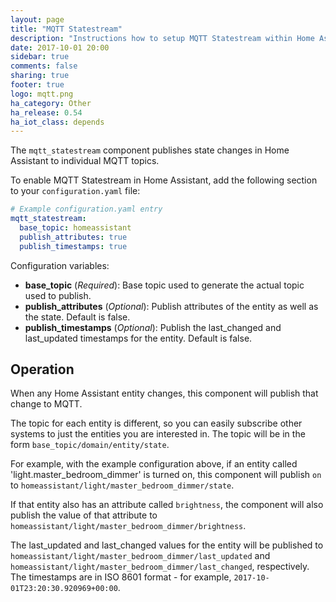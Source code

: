 ```yaml
---
layout: page
title: "MQTT Statestream"
description: "Instructions how to setup MQTT Statestream within Home Assistant."
date: 2017-10-01 20:00
sidebar: true
comments: false
sharing: true
footer: true
logo: mqtt.png
ha_category: Other
ha_release: 0.54
ha_iot_class: depends
---
```


The `mqtt_statestream` component publishes state changes in Home Assistant to individual MQTT topics.

To enable MQTT Statestream in Home Assistant, add the following section to your `configuration.yaml` file:

```yaml
# Example configuration.yaml entry
mqtt_statestream:
  base_topic: homeassistant
  publish_attributes: true
  publish_timestamps: true
```

Configuration variables:

- **base_topic** (*Required*): Base topic used to generate the actual topic used to publish.
- **publish_attributes** (*Optional*): Publish attributes of the entity as well as the state.
Default is false.
- **publish_timestamps** (*Optional*): Publish the last_changed and last_updated timestamps for the entity.
Default is false.

## Operation

When any Home Assistant entity changes, this component will publish that change to MQTT.

The topic for each entity is different, so you can easily subscribe other systems to just the entities you are interested in.
The topic will be in the form `base_topic/domain/entity/state`.

For example, with the example configuration above, if an entity called 'light.master_bedroom_dimmer' is turned on, this component will publish `on` to `homeassistant/light/master_bedroom_dimmer/state`.  

If that entity also has an attribute called `brightness`, the component will also publish the value of that attribute to `homeassistant/light/master_bedroom_dimmer/brightness`.  

The last_updated and last_changed values for the entity will be published to `homeassistant/light/master_bedroom_dimmer/last_updated` and `homeassistant/light/master_bedroom_dimmer/last_changed`, respectively.  The timestamps are in ISO 8601 format - for example, `2017-10-01T23:20:30.920969+00:00`.
